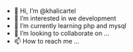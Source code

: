 - 👋 Hi, I’m @khalicartel
- 👀 I’m interested in we development
- 🌱 I’m currently learning php and mysql 
- 💞️ I’m looking to collaborate on ...
- 📫 How to reach me ...

<!---
khalicartel/khalicartel is a ✨ special ✨ repository because its `README.md` (this file) appears on your GitHub profile.
You can click the Preview link to take a look at your changes.
--->
